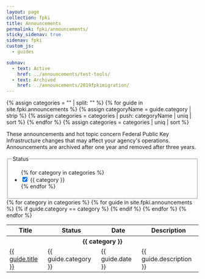 ```yaml
---
layout: page
collection: fpki
title: Announcements
permalink: fpki/announcements/
sticky_sidenav: true
sidenav: fpki
custom_js:
  - guides

subnav:
  - text: Active
    href: ../announcements/test-tools/
  - text: Archived
    href: ../announcements/2019fpkimigration/
---
```


{% assign categories = "" | split: "" %}
{% for guide in site.fpki.announcements %}
  {% assign categoryName = guide.category | strip %}
  {% assign categories = categories | push: categoryName | uniq | sort %}
{% endfor %}
{% assign categories = categories | uniq | sort %}

These announcements and hot topic concern Federal Public Key Infrastructure changes that may affect your agency's operations. Announcements are archived after one year and removed after three years.

  <fieldset class="usa-fieldset-inputs guides-filter">
    <legend>Status</legend>
    <ul class="usa-unstyled-list">
      {% for category in categories %}
      <li>
        <input class="guides-filter-category" id="category-{{ category | slugify }}" type="checkbox" name="categories" value="{{ category }}" checked>
        <label for="category-{{ category | slugify }}">{{ category }}</label>
      </li>
      {% endfor %}
    </ul>
  </fieldset>

<div class="usa-width-three-fourths">
  <table class="usa-table-borderless">
    <thead class="usa-sr">
      <tr>
        <th id="guides-table-heading-title" scope="col">Title</th>
        <th id="guides-table-heading-status" scope="col">Status</th>
        <th id="guides-table-heading-date" scope="col">Date</th>
        <th id="guides-table-heading-description" scope="col">Description</th>
      </tr>
    </thead>
    <tbody>
      {% for category in categories %}
        <tr class="guides-table-category-heading" data-category="{{ category }}">
          <th colspan="4" class="guides-table-heading" id="guides-table-heading-{{ category | slugify }}"><b>{{ category }}</b></th>
        </tr>
        {% for guide in site.fpki.announcements %}
          {% if guide.category == category %}
            <tr class="guides-table-row" data-category="{{ guide.category }}">
              <td headers="guides-table-heading-{{ category | slugify }} guides-table-heading-title"><a href="{{ guide.permalink | prepend: site.baseurl }}">{{ guide.title }}</a></td>
              <td headers="guides-table-heading-{{ category | slugify }} guides-table-heading-status">{{ guide.category }}</td>
              <td headers="guides-table-heading-{{ category | slugify }} guides-table-heading-date">{{ guide.date }}</td>
              <td headers="guides-table-heading-{{ category | slugify }} guides-table-heading-description">{{ guide.description }}</td>
            </tr>
          {% endif %}
        {% endfor %} <!--guide-->
      {% endfor %}<!--category-->
    </tbody>
  </table>
</div>

